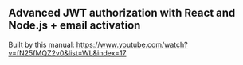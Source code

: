 Advanced JWT authorization with React and Node.js + email activation 
---

Built by this manual: https://www.youtube.com/watch?v=fN25fMQZ2v0&list=WL&index=17